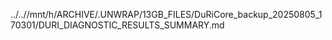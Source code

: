../..//mnt/h/ARCHIVE/.UNWRAP/13GB_FILES/DuRiCore_backup_20250805_170301/DURI_DIAGNOSTIC_RESULTS_SUMMARY.md